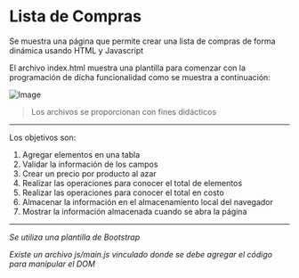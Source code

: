 # Lista de Compras
Se muestra una página que permite crear una lista de compras de forma dinámica usando HTML y Javascript

El archivo index.html muestra una plantilla para comenzar con la programación de dicha funcionalidad como se muestra a continuación:

![Image](https://github.com/jcgeneration/CH53_ListaCompras/blob/main/img/SplashScreen.png)

> Los archivos se proporcionan con fines didácticos

---
Los objetivos son:
1. Agregar elementos en una tabla
2. Validar la información de los campos
3. Crear un precio por producto al azar
4. Realizar las operaciones para conocer el total de elementos
5. Realizar las operaciones para conocer el total en costo
6. Almacenar la información en el almacenamiento local del navegador
7. Mostrar la información almacenada cuando se abra la página


---

*Se utiliza una plantilla de Bootstrap*

*Existe un archivo js/main.js vinculado donde se debe agregar el código para manipular el DOM*




